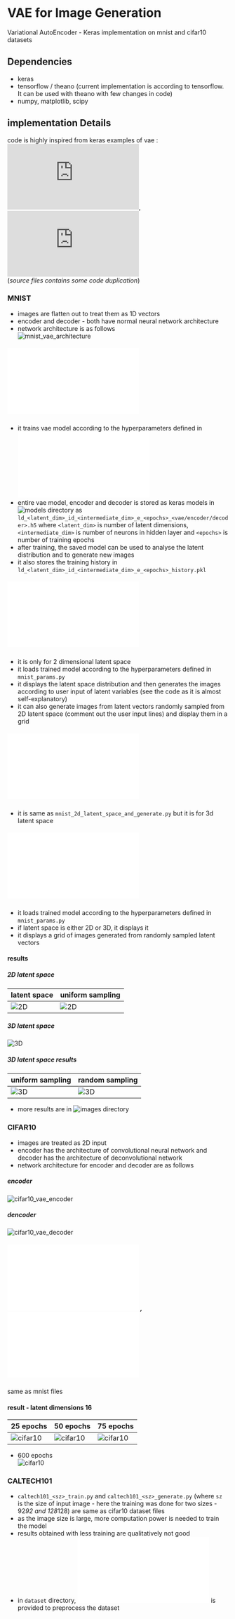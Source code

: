 # VAE for Image Generation
Variational AutoEncoder - Keras implementation on mnist and cifar10 datasets

## Dependencies
- keras
- tensorflow / theano (current implementation is according to tensorflow. It can be used with theano with few changes in code)
- numpy, matplotlib, scipy

## implementation Details
code is highly inspired from keras examples of vae : ![vae](https://github.com/keras-team/keras/blob/master/examples/variational_autoencoder.py),
![vae_deconv](https://github.com/keras-team/keras/blob/master/examples/variational_autoencoder_deconv.py)  
(_source files contains some code duplication_)

### MNIST

- images are flatten out to treat them as 1D vectors
- encoder and decoder - both have normal neural network architecture
- network architecture is as follows  
![mnist_vae_architecture](images/mnist_architecture.png)

##### ![src/mnist_train.py](src/mnist_train.py)
- it trains vae model according to the hyperparameters defined in ![src/mnist_params.py](src/mnist_params.py)
- entire vae model, encoder and decoder is stored as keras models in ![models](models/) directory as `ld_<latent_dim>_id_<intermediate_dim>_e_<epochs>_<vae/encoder/decoder>.h5` where `<latent_dim>` is number of latent dimensions, `<intermediate_dim>` is number of neurons in hidden layer and `<epochs>` is number of training epochs
- after training, the saved model can be used to analyse the latent distribution and to generate new images
- it also stores the training history in `ld_<latent_dim>_id_<intermediate_dim>_e_<epochs>_history.pkl`

##### ![src/mnist_2d_latent_space_and_generate.py](src/mnist_2d_latent_space_and_generate.py)
- it is only for 2 dimensional latent space
- it loads trained model according to the hyperparameters defined in `mnist_params.py`
- it displays the latent space distribution and then generates the images according to user input of latent variables (see the code as it is almost self-explanatory)
- it can also generate images from latent vectors randomly sampled from 2D latent space (comment out the user input lines) and display them in a grid

##### ![src/mnist_3d_latent_space_and_generate.py](src/mnist_3d_latent_space_and_generate.py)
- it is same as `mnist_2d_latent_space_and_generate.py` but it is for 3d latent space

##### ![src/mnist_general_latent_space_and_generate.py](src/mnist_general_latent_space_and_generate.py)
- it loads trained model according to the hyperparameters defined in `mnist_params.py`
- if latent space is either 2D or 3D, it displays it
- it displays a grid of images generated from randomly sampled latent vectors

#### results

##### 2D latent space
| latent space | uniform sampling |
| -- | -- |
| ![2D](images/mnist_ld_2_e_60_latent_space.png) | ![2D](images/ld_2_e_60_uniform.png) |
##### 3D latent space
![3D](images/mnist_ld_3.png)
##### 3D latent space results
| uniform sampling | random sampling |
| -- | -- |
| ![3D](images/ld_3_e_60_uniform.gif) | ![3D](images/ld_3_e_60_random2.png) |


- more results are in ![images](images/) directory


### CIFAR10

- images are treated as 2D input
- encoder has the architecture of convolutional neural network and decoder has the architecture of deconvolutional network
- network architecture for encoder and decoder are as follows  
##### encoder
![cifar10_vae_encoder](images/cifar10_encoder.png)
##### dencoder
![cifar10_vae_decoder](images/cifar10_decoder.png)

##### ![src/cifar10_train.py](src/cifar10_train.py) , ![src/cifar10_generate.py](src/cifar10_generate.py)
same as mnist files

#### result - latent dimensions 16
| 25 epochs | 50 epochs | 75 epochs |
| -- | -- | -- |
| ![cifar10](images/cifar10_ld_16_e_25_random.png) | ![cifar10](images/cifar10_ld_16_e_50_random.png) | ![cifar10](images/cifar10_ld_16_e_75_random.png) |

- 600 epochs  
![cifar10](images/cifar10_ld_16_e_600_random2.png)  

### CALTECH101

- `caltech101_<sz>_train.py` and `caltech101_<sz>_generate.py` (where `sz` is the size of input image - here the training was done for two sizes - 92*92 and 128*128) are same as cifar10 dataset files
- as the image size is large, more computation power is needed to train the model
- results obtained with less training are qualitatively not good
- in `dataset` directory, ![src/caltech101_preprocess.py](src/caltech101_preprocess.py) is provided to preprocess the dataset
